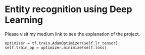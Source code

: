 # Entity recognition using Deep Learning

Please visit my medium link to see the explanation of the project.

```
optimizer = tf.train.AdamOptimizer(self.lr_tensor)
self.train_op = optimizer.minimize(self.loss)
```
